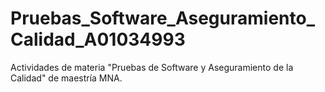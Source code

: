 # Pruebas_Software_Aseguramiento_Calidad_A01034993
Actividades de materia "Pruebas de Software y Aseguramiento de la Calidad" de maestría MNA.
